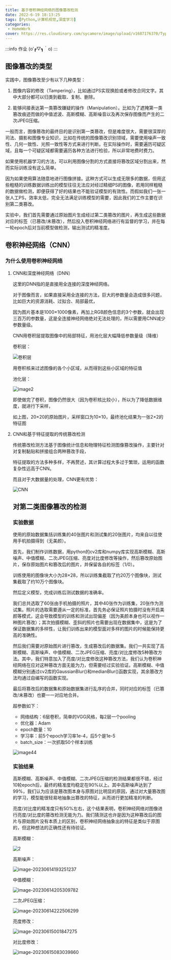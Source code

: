 ```yaml
---
title: 基于卷积神经网络的图像篡改检测
date: 2022-6-19 18:13:25
tags: [Python,计算机视觉,深度学习]
categories: 
 - HomeWork
cover: https://res.cloudinary.com/sycamore/image/upload/v1687176370/Typera/2023/06/a52f34c1f306520174b3bdbc613f9ec5.webp
---
```


:::info
作业 (o′┏▽┓｀o) 
:::

## 图像篡改的类型

实践中，图像篡改至少有以下几种类型：

1.   图像内容的修改（Tampering），比如通过PS实现换脸或者修改合同文字。其中大部分都可以归类到截取、复制、删除。

2.   能够间接表达第一类篡改嫌疑的操作（Manipulation）。比如为了遮掩第一类篡改痕迹而做的中值滤波、高斯模糊、高斯噪音以及再次保存图像而产生的二次JPEG压缩。

一般而言，图像篡改的最终目的是识别第一类篡改，但是难度很大，需要很深厚的司法、摄影和图像专业知识，比如在传统的图像篡改识别领域，需要使用噪声一致性、几何一致性、光照一致性等方式来进行判断。在实际操作时，需要遍历可疑区域，且每一个可疑区域都需要遍历各种方法进行检验，所以非常地费时费力。

如果使用机器学习的方法，可以利用图像分割的方式直接将篡改区域分割出来，然而实际训练没有这么简单。

因为如果使用算法随意地进行图像拼接。这种方式可以生成无限多的数据，但用这些粗糙的训练数据训练出的模型往往无法应对经过精细PS的图像，若用同样粗糙的数据做检测，即便获得了好的结果也不能验证模型的有效性。而假如我们一张一张人工PS，效率太低，完全无法满足训练模型的需要，因此我们的工作主要在识别第二类篡改。

实验中，我们首先需要通过原始图片生成经过第二类篡改的图片，再生成这些数据对应的标签（已篡改/未篡改），然后投入卷积神经网络进行有监督的学习，并在每一轮epoch后对当前模型做检测，输出测试的精准度。

## 卷积神经网络（CNN）

### 为什么使用卷积神经网络

1.   CNN和深度神经网络（DNN）

     这里的DNN指的是直接用全连接的深度神经网络。

     对于图像而言，如果直接采用全连接的方法，巨大的参数量会造成很多问题，比如巨大的资源消耗、过拟合、局部最优，

     因为图片基本是1000×1000像素，再加上RGB颜色信息的3个参数，就会出现三百万的参数量，这是全连接神经网络绝对无法处理的，所以需要用CNN减少参数量级。

     CNN用卷积层提取图像中的局部特征，用池化层大幅降低参数量级（降维）

     卷积层：

     ![卷积层](https://res.cloudinary.com/sycamore/image/upload/v1686727431/Typera/2023/06/4d21c7e3db7073a15d12d724f59dc984.gif)

     用卷积核来过滤图像的各个小区域，从而得到这些小区域的特征值

     池化层：

     ![image2](https://res.cloudinary.com/sycamore/image/upload/v1687175841/Typera/2023/06/7e967b5220d5377df9e2c47844537eab.gif)

     即使做完了卷积，图像仍然很大（因为卷积核比较小），所以为了降低数据维度，就进行下采样，

     如上图，20×20的原始图片，采样窗口为10×10，最终池化结果为一张2×2的特征图

2.   CNN和基于特征提取的传统篡改检测

     传统篡改检测方法基于图像统计信息和物理特征检测图像篡改操作，主要针对对复制黏贴和拼接组合两种篡改手段，

     特征提取的方法多种多样，不再赘述，其计算过程大多过于繁琐，运用的函数复杂性远高于CNN。

     而且对于大数据量的处理，CNN更有优势：

     ![CNN](https://res.cloudinary.com/sycamore/image/upload/v1686731027/Typera/2023/06/fe4c339cd26fdaa558292c2a0bbe298b.png)

     ## 对第二类图像篡改的检测

     ### 实验数据

     使用的原始数据集括训练集的40张图片和测试集的20张图片，均来自以往使用手机拍摄得到（无美颜）。

     首先，我们制作训练数据，用python的cv2库和numpy库实现高斯模糊、高斯噪声、中值模糊、二次JPEG压缩、亮度对比度修改等操作，然后篡改原始图片，保存原始图片和篡改后的图片，并保留各自的标签（1/0）。

     训练使用的图像块大小为28×28，所以训练集截取了约20万个图像块，测试集截取了约10万个图像块。

     然后定义模型，完成训练后测试数据的准确率。

     我们总共选取了60张由手机拍摄的照片，其中40张作为训练集，20张作为测试集。照片的选取需要遵从一定的标准，首先务必保证照片拍摄时没有开启美颜等模式，这会导致模型的训练和测试出现偏差（因为美颜本身也可以视作一种图片篡改）；其次拍摄模糊、歪斜的照片也需要出现在数据集中，这是为了保证数据集的多样性，让我们训练出来的模型面对多样的图片的时候能保持更高的准确性。

     然后我们需要对原始图片进行篡改，生成篡改后的数据集。我们一共实现了高斯模糊、高斯噪声、中值模糊、二次JPEG压缩、亮度/对比度修改5种篡改方法。其中，我们特意加入了亮度/对比度修改这种篡改方法，我们认为卷积神经网络在应对这种篡改方面无能为力，但需要经过实验验证。高斯模糊、中值模糊分别通过cv2库的GaussianBlur()和medianBlur()函数实现，其余篡改方法均通过自编写的函数实现。

     最后将篡改后的数据集和原始数据集进行乱序的合并，同时对应的标签（已篡改/未篡改）也要一一对应地合并。

     超参数如下：

     -   网络结构：6层卷积，简单的VGG风格，每2层一个pooling
     -   优化器：Adam
     -   epoch数量：10
     -   学习率：前5个epoch学习率1e-4，后5个是1e-5
     -   batch_size：一次抓取50个样本训练
     
     ![image44](https://res.cloudinary.com/sycamore/image/upload/v1687175862/Typera/2023/06/7040e9af89e49b6fddf3e0620c2f7916.png)
     
     ### 实验结果

     高斯模糊、高斯噪声、中值模糊、二次JPEG压缩的检测结果都很不错，经过10轮epoch后，最终的精准度均稳定在90%以上。其中高斯噪声达到了99%，我们认为应该是篡改图本身与原图对比明显的原因，通过对大量篡改图的学习，模型能很轻易地抽象出篡改的特征，从而进行更加精准的判断。

     亮度/对比度的精准度只有50%左右，这个结果表明，卷积神经网络对图像进行亮度/对比度的篡改检测无能为力。我们猜测这也许是因为这种篡改后的图片与原始图片没有本质上的区别，卷积神经网络抽象出的特征是类似于原图的，但这种想法的正确性还有待验证。

     高斯模糊：

     ![2](https://res.cloudinary.com/sycamore/image/upload/v1686734917/Typera/2023/06/65359b472aa28e64f839e965bce97108.png)

     高斯噪声：

     ![image-20230614193251237](https://res.cloudinary.com/sycamore/image/upload/v1686742374/Typera/2023/06/e9e97cf8a1bd777db7afc55d9db4b480.png)

     中值模糊：

     ![image-20230614205309782](https://res.cloudinary.com/sycamore/image/upload/v1687179264/Typera/2023/06/48ff4fc5e8acecfe8d9a492ca6d8ea11.png)

     二次JPEG压缩：

     ![image-20230614222506299](https://res.cloudinary.com/sycamore/image/upload/v1686752710/Typera/2023/06/72c6c4569175987c83df64a5f748b19d.png)

     亮度修改：
     
     ![image-20230615001847275](https://res.cloudinary.com/sycamore/image/upload/v1686759533/Typera/2023/06/42b9386be2989de4375eb726319b3c13.png)
     
     对比度修改：
     
     ![image-20230615083039860](https://res.cloudinary.com/sycamore/image/upload/v1687179256/Typera/2023/06/5a4fa62d82228b6bc12025547582efe4.png)